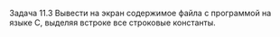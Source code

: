 Задача 11.3
Вывести на экран содержимое файла с программой на языке С, выделяя встроке все строковые константы.
